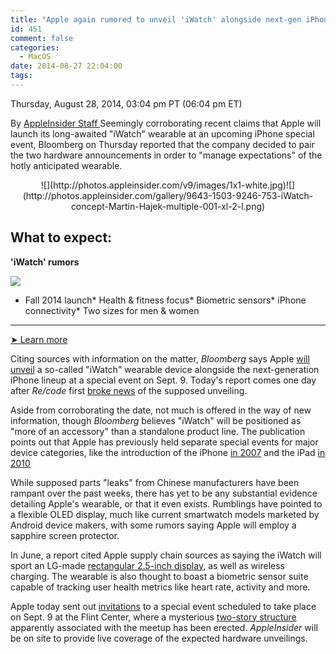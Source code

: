 ```yaml
---
title: "Apple again rumored to unveil 'iWatch' alongside next-gen iPhones on Sept. 9"
id: 451
comment: false
categories:
  - MacOS
date: 2014-08-27 22:04:00
tags:
---
```


<div readability="45">

 Thursday, August 28, 2014, 03:04 pm PT (06:04 pm ET) 

 By [AppleInsider Staff ](mailto:news@appleinsider.com)
<span>Seemingly corroborating recent claims that Apple will launch its long-awaited "iWatch" wearable at an upcoming iPhone special event, Bloomberg on Thursday reported that the company decided to pair the two hardware announcements in order to "manage expectations" of the hotly anticipated wearable. 

</span>

<div align="center">
<div>![](http://photos.appleinsider.com/v9/images/1x1-white.jpg)<noscript>![](http://photos.appleinsider.com/gallery/9643-1503-9246-753-iWatch-concept-Martin-Hajek-multiple-001-xl-2-l.png)</noscript></div><span></span></div>

<div readability="0">

## What to expect: 

**'iWatch' rumors**

[![](http://photos.appleinsider.com/iwatchinfobox-140514.png)](http://appleinsider.com/futures/iwatch)

*   Fall 2014 launch*   Health &amp; fitness focus*   Biometric sensors*   iPhone connectivity*   Two sizes for men &amp; women

* * *
[<span>➤ </span> Learn more](http://appleinsider.com/futures/iwatch)</div>Citing sources with information on the matter, _Bloomberg_ says Apple [will unveil](http://www.bloomberg.com/news/2014-08-28/apple-bets-iphone-magic-will-spill-over-to-wearables.html) a so-called "iWatch" wearable device alongside the next-generation iPhone lineup at a special event on Sept. 9\. Today's report comes one day after _Re/code_ first [broke news](http://appleinsider.com/articles/14/08/27/apple-expected-to-unveil-iwatch-alongside-iphone-6-at-sept-9-event) of the supposed unveiling.

Aside from corroborating the date, not much is offered in the way of new information, though _Bloomberg_ believes "iWatch" will be positioned as "more of an accessory" than a standalone product line. The publication points out that Apple has previously held separate special events for major device categories, like the introduction of the iPhone [in 2007](http://appleinsider.com/articles/07/01/09/macworld_apple_stuns_macworld_crowd_with_multi_function_iphone_device) and the iPad [in 2010](http://appleinsider.com/articles/10/01/27/apple_reveals_long_awaited_multi_touch_ipad_tablet_device.html)

While supposed parts "leaks" from Chinese manufacturers have been rampant over the past weeks, there has yet to be any substantial evidence detailing Apple's wearable, or that it even exists. Rumblings have pointed to a flexible OLED display, much like current smartwatch models marketed by Android device makers, with some rumors saying Apple will employ a sapphire screen protector. 

In June, a report cited Apple supply chain sources as saying the iWatch will sport an LG-made [rectangular 2.5-inch display](http://appleinsider.com/articles/14/06/19/rumor-apples-iwatch-to-have-slightly-rectangular-25-display-wireless-charging), as well as wireless charging. The wearable is also thought to boast a biometric sensor suite capable of tracking user health metrics like heart rate, activity and more. 

Apple today sent out [invitations](http://appleinsider.com/articles/14/08/28/apple-announces-sept-9-event-for-expected-iphone-6-iwatch-unveiling-wish-we-could-say-more) to a special event scheduled to take place on Sept. 9 at the Flint Center, where a mysterious [two-story structure](http://appleinsider.com/articles/14/08/28/apples-mysterious-2-story-structure-at-site-of-sept-9-event-drives-frenzy-even-further) apparently associated with the meetup has been erected. _AppleInsider_ will be on site to provide live coverage of the expected hardware unveilings.
</div>